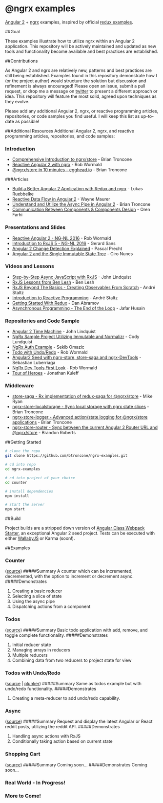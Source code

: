 # @ngrx examples

[Angular 2](https://angular.io/) + [ngrx](https://github.com/ngrx) examples, inspired by official [redux examples](https://github.com/rackt/redux/tree/master/examples).

##Goal

These examples illustrate how to utilize ngrx within an Angular 2 application. This repository will be actively maintained and updated as new tools and functionality become available and best practices are established.

##Contributions

As Angular 2 and ngrx are relatively new, patterns and best practices are still being established. Examples found in this repository demonstrate how I (or the project author) would structure the solution but discussion and refinement is always encouraged! Please open an issue, submit a pull request, or drop me a message on [twitter](https://twitter.com/btroncone) to present a different approach or idea. This repository will feature the most solid, agreed upon techniques as they evolve.

Please add any additional Angular 2, ngrx, or reactive programming articles, repositories, or code samples you find useful. I will keep this list as up-to-date as possible!


##Additional Resources
Additional Angular 2, ngrx, and reactive programming articles, repositories, and code samples:

### Introduction
* [Comprehensive Introduction to ngrx/store](https://gist.github.com/btroncone/a6e4347326749f938510) - Brian Troncone
* [Reactive Angular 2 with ngrx](https://www.youtube.com/watch?v=mhA7zZ23Odw) - Rob Wormald
* [@ngrx/store in 10 minutes - egghead.io](https://egghead.io/lessons/angular-2-ngrx-store-in-10-minutes) - Brian Troncone

###Articles
* [Build a Better Angular 2 Application with Redux and ngrx](http://onehungrymind.com/build-better-angular-2-application-redux-ngrx/) - Lukas Ruebbelke
* [Reactive Data Flow in Angular 2](http://blog.lambda-it.ch/reactive-data-flow-in-angular-2/) - Wayne Maurer
* [Understand and Utilize the Async Pipe in Angular 2](http://briantroncone.com/?p=623) - Brian Troncone
* [Communication Between Components & Components Design](http://orizens.com/wp/topics/angular-2-communication-between-components-components-design/) - Oren Farhi

### Presentations and Slides
* [Reactive Angular 2 - NG-NL 2016](https://www.youtube.com/watch?v=xAEFTSMEgIQ) - Rob Wormald
* [Introduction to RxJS 5 - NG-NL 2016](http://slides.com/gerardsans/ng-nl-rxjs5) - Gerard Sans
* [Angular 2 Change Detection Explained](http://pascalprecht.github.io/slides/angular-2-change-detection-explained/#/) - Pascal Precht
* [Angular 2 and the Single Immutable State Tree](https://speakerdeck.com/cironunes/angular-2-and-the-single-immutable-state-tree) - Ciro Nunes

### Videos and Lessons
* [Step-by-Step Async JavaScript with RxJS](https://egghead.io/series/step-by-step-async-javascript-with-rxjs) - John Lindquist
* [RxJS Lessons from Ben Lesh](https://egghead.io/instructors/ben-lesh) - Ben Lesh
* [RxJS Beyond The Basics - Creating Observables From Scratch](https://egghead.io/series/rxjs-beyond-the-basics-creating-observables-from-scratch) - André Staltz
* [Introduction to Reactive Programming](https://egghead.io/series/introduction-to-reactive-programming) - André Staltz
* [Getting Started With Redux](https://egghead.io/series/getting-started-with-redux) - Dan Abramov
* [Asynchronous Programming - The End of the Loop](https://egghead.io/series/mastering-asynchronous-programming-the-end-of-the-loop) - Jafar Husain

### Repositories and Code Sample
* [Angular 2 Time Machine](https://gist.run/?id=da0af799da468b7ca70e) - John Lindquist
* [NgRx Sample Project Utilizing Immutable and Normalizr](https://github.com/ngrx/angular2-store-example) - Cody Lundquist
* [NgRx Auth Example](https://github.com/SekibOmazic/ngrx-auth-example) - Sekib Omazic
* [Todo with Undo/Redo](http://plnkr.co/edit/UnU1wnFcausVFfEP2RGD?p=preview) - Rob Wormald
* [Angular2 Seed with ngrx-store, store-saga and ngrx-DevTools](https://github.com/Lube/angular2-seed) - Sebastian Luberriaga
* [NgRx Dev Tools First Look](http://plnkr.co/edit/Hb4pJP3jGtOp6b7JubzS?p=preview) - Rob Wormald
* [Tour of Heroes](https://github.com/JonCubed/angular2-ngrx-tour-of-heroes-aspnet-core-vs2015) - Jonathan Kuleff

### Middleware
* [store-saga - Rx implementation of redux-saga for @ngrx/store](https://github.com/MikeRyan52/store-saga) - Mike Ryan
* [ngrx-store-localstorage - Sync local storage with ngrx state slices](https://github.com/btroncone/ngrx-store-localstorage) - Brian Troncone
* [ngrx-store-logger - Advanced action/state logging for @ngrx/store applications](https://github.com/btroncone/ngrx-store-logger) - Brian Troncone
* [ngrx-store-router - Sync between the current Angular 2 Router URL and @ngrx/store](https://github.com/CodeSequence/ngrx-store-router) - Brandon Roberts

##Getting Started
```bash
# clone the repo
git clone https://github.com/btroncone/ngrx-examples.git

# cd into repo
cd ngrx-examples

# cd into project of your choice
cd counter

# install dependencies
npm install

# start the server
npm start
```

##Build

Project builds are a stripped down version of [Angular Class Webpack Starter](https://github.com/AngularClass/angular2-webpack-starter), an exceptional Angular 2 seed project. Tests can be executed with either [WallabyJS](http://wallabyjs.com/) or Karma (soon!).

##Examples

### Counter
([source](https://github.com/btroncone/ngrx-examples/tree/master/counter))
#####Summary
A counter which can be incremented, decremented, with the option to increment or decrement async.
#####Demonstrates
1. Creating a basic reducer
2. Selecting a slice of state 
3. Using the async pipe
4. Dispatching actions from a component

### Todos
([source](https://github.com/btroncone/ngrx-examples/tree/master/todos))
#####Summary
Basic todo application with add, remove, and toggle complete functionality. 
#####Demonstrates
1. Initial reducer state
2. Managing arrays in reducers
3. Multiple reducers
4. Combining data from two reducers to project state for view

### Todos with Undo/Redo
([source](https://github.com/btroncone/ngrx-examples/tree/master/todos-undo-redo) | [plunker](http://plnkr.co/edit/UnU1wnFcausVFfEP2RGD?p=preview))
#####Summary
Same as todos example but with undo/redo functionality.
#####Demonstrates
1. Creating a meta-reducer to add undo/redo capability.

### Async 
([source](https://github.com/btroncone/ngrx-examples/tree/master/async))
#####Summary
Request and display the latest Angular or React reddit posts, utilizing the reddit API.
#####Demonstrates
1. Handling async actions with RxJS
2. Conditionally taking action based on current state

### Shopping Cart 
([source](https://github.com/btroncone/ngrx-examples/tree/master/shopping-cart))
#####Summary
Coming soon...
#####Demonstrates
Coming soon...

### Real World - In Progress!

### More to Come!
